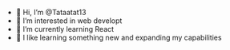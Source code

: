 - 👋 Hi, I’m @Tataatat13
- 👀 I’m interested in web developt
- 🌱 I’m currently learning React
- 💞️ I like learning something new and expanding my capabilities
<!---
Tataatat13/Tataatat13 is a ✨ special ✨ repository because its `README.md` (this file) appears on your GitHub profile.
You can click the Preview link to take a look at your changes.
--->
